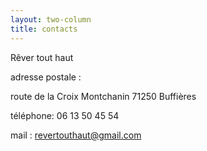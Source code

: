 ```yaml
---
layout: two-column
title: contacts
---
```

Rêver tout haut  

adresse postale :  

route de la Croix Montchanin
71250 Buffières

téléphone: 06 13 50 45 54

mail : revertouthaut@gmail.com